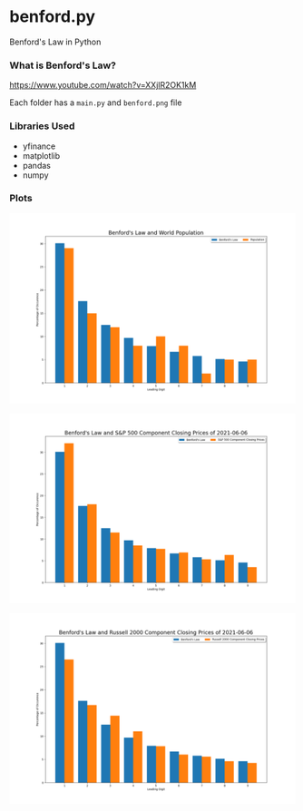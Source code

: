 # benford.py

Benford's Law in Python

### What is Benford's Law? 
https://www.youtube.com/watch?v=XXjlR2OK1kM

Each folder has a ``main.py`` and ``benford.png`` file

### Libraries Used
- yfinance
- matplotlib
- pandas
- numpy
			
### Plots
  
![](https://raw.githubusercontent.com/Sysnomid/benford.py/main/population/benford.png)

![](https://raw.githubusercontent.com/Sysnomid/benford.py/main/stocks/s%26p500/benford.png)
    
![](https://raw.githubusercontent.com/Sysnomid/benford.py/main/stocks/russell2000/benford.png)





